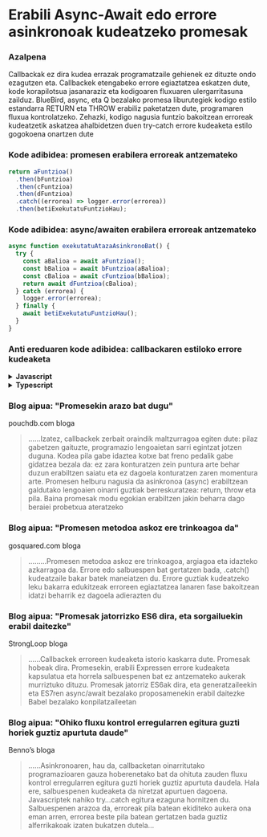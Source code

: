 # Erabili Async-Await edo errore asinkronoak kudeatzeko promesak

### Azalpena

Callbackak ez dira kudea errazak programatzaile gehienek ez dituzte ondo ezagutzen eta. Callbackek etengabeko errore egiaztatzea eskatzen dute, kode korapilotsua jasanaraziz eta kodigoaren fluxuaren ulergarritasuna zailduz. BlueBird, async, eta Q bezalako promesa liburutegiek kodigo estilo estandarra RETURN eta THROW erabiliz paketatzen dute, programaren fluxua kontrolatzeko. Zehazki, kodigo nagusia funtzio bakoitzean erroreak kudeatzetik askatzea ahalbidetzen duen try-catch errore kudeaketa estilo gogokoena onartzen dute

### Kode adibidea: promesen erabilera erroreak antzemateko

```javascript
return aFuntzioa()
  .then(bFuntzioa)
  .then(cFuntzioa)
  .then(dFuntzioa)
  .catch((errorea) => logger.error(errorea))
  .then(betiExekutatuFuntzioHau);
```

### Kode adibidea: async/awaiten erabilera erroreak antzemateko

```javascript
async function exekutatuAtazaAsinkronoBat() {
  try {
    const aBalioa = await aFuntzioa();
    const bBalioa = await bFuntzioa(aBalioa);
    const cBalioa = await cFuntzioa(bBalioa);
    return await dFuntzioa(cBalioa);
  } catch (errorea) {
    logger.error(errorea);
  } finally {
    await betiExekutatuFuntzioHau();
  }
}
```

### Anti ereduaren kode adibidea: callbackaren estiloko errore kudeaketa

<details>
<summary><strong>Javascript</strong></summary>

```javascript
datuakEskuratu(parametrorenBat, function (errorea, emaitza) {
  if (errorea !== null) {
    // bueltatutako callback funtzioa deitzea moduko zerbait egin eta errorea pasatu
    datuGehiagoEskuratu(a, function (errorea, emaitza) {
      if (errorea !== null) {
        // bueltatutako callback funtzioa deitzea moduko zerbait egin eta errorea pasatu
        datuGehiagoEskuratu(b, function (c) {
          datuGehiagoEskuratu(d, function (e) {
            if (errorea !== null) {
              // ulertu duzu ideia?
            }
          });
        });
      }
    });
  }
});
```

</details>

<details>
<summary><strong>Typescript</strong></summary>

```typescript
datuakEskuratu(
  parametrorenBat,
  function (errorea: Error | null, aEmaitza: ResultA) {
    if (errorea !== null) {
      // bueltatutako callback funtzioa deitzea moduko zerbait egin eta errorea pasatu
      datuGehiagoEskuratu(
        aEmaitza,
        function (errorea: Error | null, bEmaitza: ResultB) {
          if (errorea !== null) {
            // bueltatutako callback funtzioa deitzea moduko zerbait egin eta errorea pasatu
            datuGehiagoEskuratu(bEmaitza, function (cEmaitza: ResultC) {
              datuGehiagoEskuratu(
                cEmaitza,
                function (errorea: Error | null, d: ResultD) {
                  if (errorea !== null) {
                    // ulertu duzu ideia?
                  }
                }
              );
            });
          }
        }
      );
    }
  }
);
```

</details>

### Blog aipua: "Promesekin arazo bat dugu"

pouchdb.com bloga

> ……Izatez, callbackek zerbait oraindik maltzurragoa egiten dute: pilaz gabetzen gaituzte, programazio lengoaietan sarri egintzat jotzen duguna. Kodea pila gabe idaztea kotxe bat freno pedalik gabe gidatzea bezala da: ez zara konturatzen zein puntura arte behar duzun erabiltzen saiatu eta ez dagoela konturatzen zaren momentura arte. Promesen helburu nagusia da asinkronoa (async) erabiltzean galdutako lengoaien oinarri guztiak berreskuratzea: return, throw eta pila. Baina promesak modu egokian erabiltzen jakin beharra dago beraiei probetxua ateratzeko

### Blog aipua: "Promesen metodoa askoz ere trinkoagoa da"

gosquared.com bloga

> ………Promesen metodoa askoz ere trinkoagoa, argiagoa eta idazteko azkarragoa da. Errore edo salbuespen bat gertatzen bada, .catch() kudeatzaile bakar batek maneiatzen du. Errore guztiak kudeatzeko leku bakarra edukitzeak erroreen egiaztatzea lanaren fase bakoitzean idatzi beharrik ez dagoela adierazten du

### Blog aipua: "Promesak jatorrizko ES6 dira, eta sorgailuekin erabil daitezke"

StrongLoop bloga

> ……Callbackek erroreen kudeaketa istorio kaskarra dute. Promesak hobeak dira. Promesekin, erabili Expressen errore kudeaketa kapsulatua eta horrela salbuespenen bat ez antzemateko aukerak murriztuko dituzu. Promesak jatorriz ES6ak dira, eta  generatzaileekin eta ES7ren async/await bezalako proposamenekin erabil daitezke Babel bezalako konpilatzaileetan

### Blog aipua: "Ohiko fluxu kontrol erregularren egitura guzti horiek guztiz apurtuta daude"

Benno’s bloga

> ……Asinkronoaren, hau da, callbacketan oinarritutako programazioaren gauza hoberenetako bat da ohituta zauden fluxu kontrol erregularren egitura guzti horiek guztiz apurtuta daudela. Hala ere, salbuespenen kudeaketa da niretzat apurtuen dagoena. Javascriptek nahiko try…catch egitura ezaguna hornitzen du. Salbuespenen arazoa da, erroreak pila batean ekiditeko aukera ona eman arren, errorea beste pila batean gertatzen bada guztiz alferrikakoak izaten bukatzen dutela…
